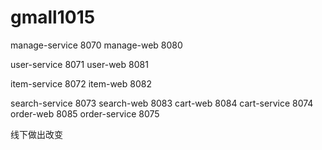 # gmall1015
manage-service 8070
manage-web     8080

user-service 8071
user-web     8081

item-service 8072
item-web     8082

search-service 8073
search-web     8083
cart-web 8084
cart-service 8074
order-web 8085
order-service 8075

线下做出改变
